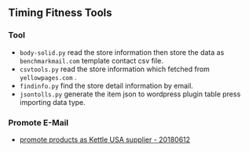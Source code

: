 ## Timing Fitness Tools

### Tool

* `body-solid.py` read the store information then store the data as `benchmarkmail.com` template contact csv file.
* `csvtools.py` read the store information which fetched from `yellowpages.com` .
* `findinfo.py` find the store detail information by email.
* `jsontolls.py` generate the item json to wordpress plugin table press importing data type.

### Promote E-Mail
* [promote products as Kettle USA supplier - 20180612](./mails/20180612/content.html)

